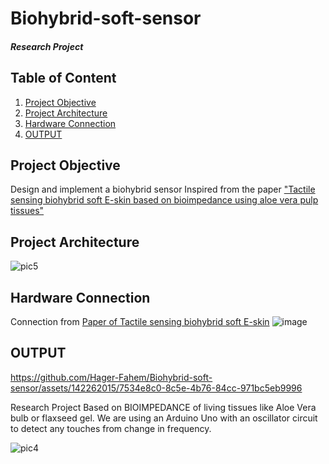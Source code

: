 # Biohybrid-soft-sensor
##### Research Project

## Table of Content
1. [Project Objective](#project-objective)
2. [Project Architecture](#project-architecture)
3. [Hardware Connection](#hardware-connection)
4. [OUTPUT](#output)

## Project Objective
Design and implement a biohybrid sensor Inspired from the paper ["Tactile sensing biohybrid soft E-skin based on bioimpedance using aloe vera pulp tissues"]([https://drive.google.com/file/d/1AlvuF_Hu1tpZX9DE0pFt5FqHwVqHxt08/view?usp=sharing](https://www.nature.com/articles/s41598-021-82549-x))

## Project Architecture
![pic5](https://github.com/Hager-Fahem/Biohybrid-soft-sensor/assets/142262015/d753abc9-f459-46de-8e20-9de621d1ab20)


## Hardware Connection
Connection from [Paper of Tactile sensing biohybrid soft E-skin]([https://drive.google.com/file/d/1AlvuF_Hu1tpZX9DE0pFt5FqHwVqHxt08/view?usp=sharing](https://www.nature.com/articles/s41598-021-82549-x))
![image](https://github.com/Hager-Fahem/Biohybrid-soft-sensor/assets/142262015/b3f3dd6d-bc4d-421f-a118-1c282eb7495e)


## OUTPUT
https://github.com/Hager-Fahem/Biohybrid-soft-sensor/assets/142262015/7534e8c0-8c5e-4b76-84cc-971bc5eb9996

Research Project Based on BIOIMPEDANCE of living tissues like Aloe Vera bulb or flaxseed gel. We are using an Arduino Uno with an oscillator circuit to detect any touches from change in frequency.

![pic4](https://github.com/Hager-Fahem/Biohybrid-soft-sensor/assets/142262015/a01aa296-0551-4179-8945-1d4095d29e55)





